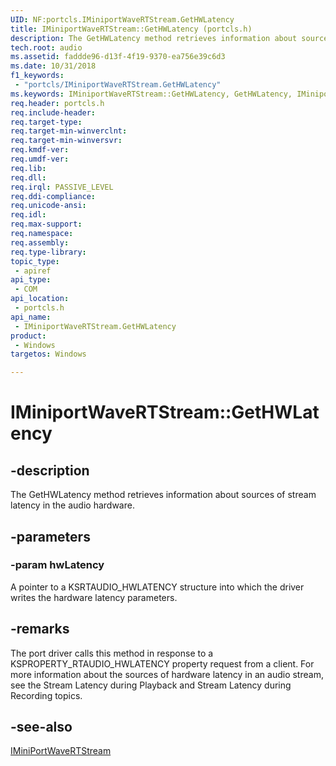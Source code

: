```yaml
---
UID: NF:portcls.IMiniportWaveRTStream.GetHWLatency
title: IMiniportWaveRTStream::GetHWLatency (portcls.h)
description: The GetHWLatency method retrieves information about sources of stream latency in the audio hardware.
tech.root: audio
ms.assetid: faddde96-d13f-4f19-9370-ea756e39c6d3
ms.date: 10/31/2018
f1_keywords:
 - "portcls/IMiniportWaveRTStream.GetHWLatency"
ms.keywords: IMiniportWaveRTStream::GetHWLatency, GetHWLatency, IMiniportWaveRTStream.GetHWLatency, IMiniportWaveRTStream::GetHWLatency, IMiniportWaveRTStream.GetHWLatency
req.header: portcls.h
req.include-header:
req.target-type:
req.target-min-winverclnt:
req.target-min-winversvr:
req.kmdf-ver:
req.umdf-ver:
req.lib:
req.dll:
req.irql: PASSIVE_LEVEL
req.ddi-compliance:
req.unicode-ansi:
req.idl:
req.max-support:
req.namespace:
req.assembly:
req.type-library: 
topic_type: 
 - apiref
api_type: 
 - COM
api_location: 
 - portcls.h
api_name: 
 - IMiniportWaveRTStream.GetHWLatency
product: 
 - Windows
targetos: Windows

---
```


# IMiniportWaveRTStream::GetHWLatency


## -description

The GetHWLatency method retrieves information about sources of stream latency in the audio hardware.

## -parameters

### -param hwLatency
A pointer to a KSRTAUDIO_HWLATENCY structure into which the driver writes the hardware latency parameters.


## -remarks
The port driver calls this method in response to a KSPROPERTY_RTAUDIO_HWLATENCY property request from a client.
For more information about the sources of hardware latency in an audio stream, see the Stream Latency during Playback and Stream Latency during Recording topics.

## -see-also


[IMiniPortWaveRTStream](nn-portcls-iminiportwavertstream.md)
